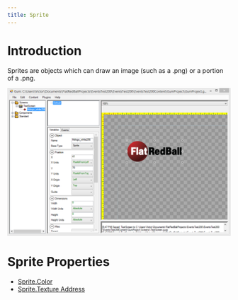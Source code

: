 ```yaml
---
title: Sprite
---
```


# Introduction
Sprites are objects which can draw an image (such as a .png) or a portion of a .png.  

![](Sprite_GumSpriteFrbLogo.PNG)

# Sprite Properties

* [Sprite.Color](Sprite.Color)
* [Sprite.Texture Address](Sprite.Texture-Address)